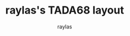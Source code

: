 ---
layout: layouts/keymapdb_entry.njk
OS: ['MacOS']
author: raylas
firmware: QMK
hasHomeRowMods: False
hasLetterOnThumb: False
keymapImage: https://i.imgur.com/cV9niMC.jpg
keyCount: 68
keyboard: Tada68
baseLayouts: ["QWERTY"]
languages: ['English']
layerCount: 2
title: "raylas's TADA68 layout"
isSplit: False
stagger: row
summary: 
keymapUrl: https://github.com/raylas/qmk_firmware/tree/master/keyboards/tada68/keymaps/raylas
writeup: https://github.com/raylas/qmk_firmware/tree/master/keyboards/tada68/keymaps/raylas/readme.md
---